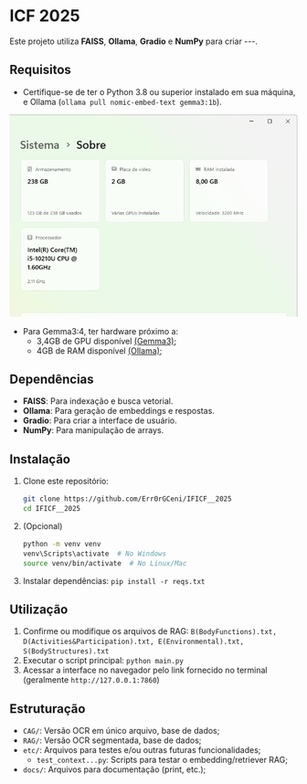 # ICF 2025

Este projeto utiliza **FAISS**, **Ollama**, **Gradio** e **NumPy** para criar ---.

## Requisitos

- Certifique-se de ter o Python 3.8 ou superior instalado em sua máquina, e Ollama (`ollama pull nomic-embed-text gemma3:1b`).

![print](./docs/AboutSystem.png)

- Para Gemma3:4, ter hardware próximo a:
  - 3,4GB de GPU disponível [(Gemma3)](https://ai.google.dev/gemma/docs/core?hl=pt-br);
  - 4GB de RAM disponível [(Ollama)](https://github.com/ollama/ollama);


## Dependências
- **FAISS**: Para indexação e busca vetorial.
- **Ollama**: Para geração de embeddings e respostas.
- **Gradio**: Para criar a interface de usuário.
- **NumPy**: Para manipulação de arrays.

## Instalação

1. Clone este repositório:
   ```bash
   git clone https://github.com/Err0rGCeni/IFICF__2025
   cd IFICF__2025
   ```
2. (Opcional)
    ```bash
    python -m venv venv
    venv\Scripts\activate  # No Windows
    source venv/bin/activate  # No Linux/Mac
    ```
3. Instalar dependências: `pip install -r reqs.txt`

## Utilização

1. Confirme ou modifique os arquivos de RAG: `B(BodyFunctions).txt, D(Activities&Participation).txt, E(Environmental).txt, S(BodyStructures).txt`
2. Executar o script principal: `python main.py`
3. Acessar a interface no navegador pelo link fornecido no terminal (geralmente `http://127.0.0.1:7860`)

## Estruturação

- `CAG/`: Versão OCR em único arquivo, base de dados;
- `RAG/`: Versão OCR segmentada, base de dados;
- `etc/`: Arquivos para testes e/ou outras futuras funcionalidades;
  - `test_context...py`: Scripts para testar o embedding/retriever RAG;
- `docs/`: Arquivos para documentação (print, etc.);